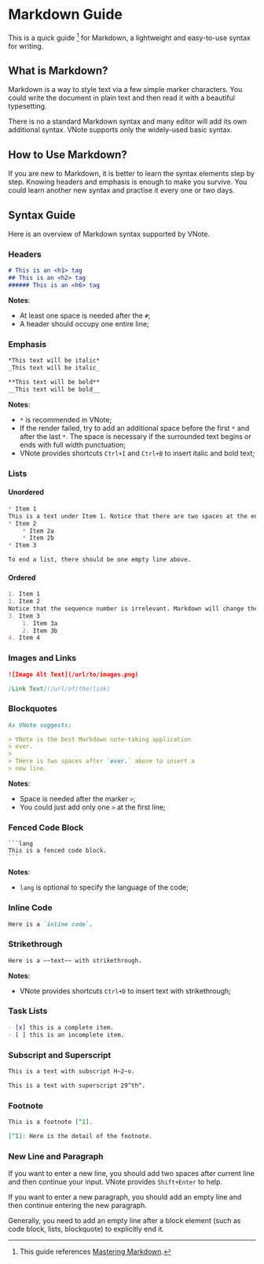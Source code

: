 # Markdown Guide
This is a quick guide [^1] for Markdown, a lightweight and easy-to-use syntax for writing.

## What is Markdown?
Markdown is a way to style text via a few simple marker characters. You could write the document in plain text and then read it with a beautiful typesetting.

There is no a standard Markdown syntax and many editor will add its own additional syntax. VNote supports only the widely-used basic syntax.

## How to Use Markdown?
If you are new to Markdown, it is better to learn the syntax elements step by step. Knowing headers and emphasis is enough to make you survive. You could learn another new syntax and practise it every one or two days.

## Syntax Guide
Here is an overview of Markdown syntax supported by VNote.

### Headers
```md
# This is an <h1> tag
## This is an <h2> tag
###### This is an <h6> tag
```

**Notes**:

- At least one space is needed after the `#`;
- A header should occupy one entire line;

### Emphasis
```md
*This text will be italic*  
_This text will be italic_  

**This text will be bold**  
__This text will be bold__
```

**Notes**:

- `*` is recommended in VNote;
- If the render failed, try to add an additional space before the first `*` and after the last `*`. The space is necessary if the surrounded text begins or ends with full width punctuation;
- VNote provides shortcuts `Ctrl+I` and `Ctrl+B` to insert italic and bold text;

### Lists
#### Unordered
```md
* Item 1  
This is a text under Item 1. Notice that there are two spaces at the end above.
* Item 2
    * Item 2a
    * Item 2b
* Item 3

To end a list, there should be one empty line above.
```

#### Ordered
```md
1. Item 1
1. Item 2  
Notice that the sequence number is irrelevant. Markdown will change the sequence automatically when renderring.
3. Item 3
    1. Item 3a
    2. Item 3b
4. Item 4
```

### Images and Links
```md
![Image Alt Text](/url/to/images.png)

[Link Text](/url/of/the/link)
```

### Blockquotes
```md
As VNote suggests:

> VNote is the best Markdown note-taking application
> ever.  
>
> THere is two spaces after `ever.` above to insert a
> new line.
```

**Notes**:

- Space is needed after the marker `>`;
- You could just add only one `>` at the first line;

### Fenced Code Block
    ```lang
    This is a fenced code block.
    ```

**Notes**:

- `lang` is optional to specify the language of the code;

### Inline Code
```md
Here is a `inline code`.
```

### Strikethrough
```md
Here is a ~~text~~ with strikethrough.
```

**Notes**:

- VNote provides shortcuts `Ctrl+D` to insert text with strikethrough;

### Task Lists
```md
- [x] this is a complete item.
- [ ] this is an incomplete item.
```

### Subscript and Superscript
```md
This is a text with subscript H~2~o.

This is a text with superscript 29^th^.
```

### Footnote
```md
This is a footnote [^1].

[^1]: Here is the detail of the footnote.
```

### New Line and Paragraph
If you want to enter a new line, you should add two spaces after current line and then continue your input. VNote provides `Shift+Enter` to help.

If you want to enter a new paragraph, you should add an empty line and then continue entering the new paragraph.

Generally, you need to add an empty line after a block element (such as code block, lists, blockquote) to explicitly end it.

[^1]: This guide references [Mastering Markdown](https://guides.github.com/features/mastering-markdown/).